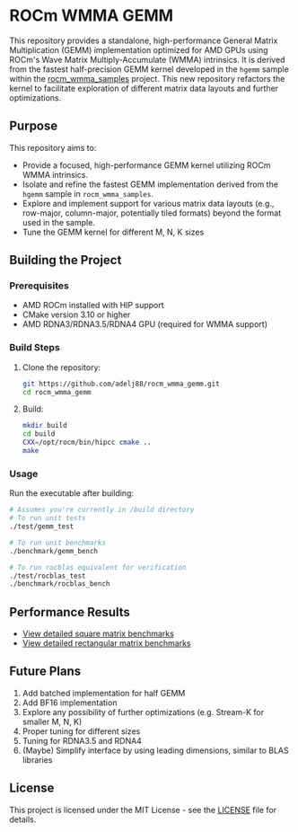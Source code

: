 # ROCm WMMA GEMM

This repository provides a standalone, high-performance General Matrix Multiplication (GEMM) implementation optimized for AMD GPUs using ROCm's Wave Matrix Multiply-Accumulate (WMMA) intrinsics. It is derived from the fastest half-precision GEMM kernel developed in the `hgemm` sample within the [rocm_wmma_samples](https://github.com/adelj88/rocm_wmma_samples/tree/main/hgemm) project. This new repository refactors the kernel to facilitate exploration of different matrix data layouts and further optimizations.

## Purpose
This repository aims to:
- Provide a focused, high-performance GEMM kernel utilizing ROCm WMMA intrinsics.
- Isolate and refine the fastest GEMM implementation derived from the `hgemm` sample in `rocm_wmma_samples`.
- Explore and implement support for various matrix data layouts (e.g., row-major, column-major, potentially tiled formats) beyond the format used in the sample.
- Tune the GEMM kernel for different M, N, K sizes

## Building the Project

### Prerequisites
- AMD ROCm installed with HIP support
- CMake version 3.10 or higher
- AMD RDNA3/RDNA3.5/RDNA4 GPU (required for WMMA support)

### Build Steps
1. Clone the repository:
   ```bash
   git https://github.com/adelj88/rocm_wmma_gemm.git
   cd rocm_wmma_gemm
   ```
2. Build:
   ```bash
   mkdir build
   cd build
   CXX=/opt/rocm/bin/hipcc cmake ..
   make
   ```

### Usage
Run the executable after building:
```bash
# Assumes you're currently in /build directory
# To run unit tests
./test/gemm_test

# To run unit benchmarks
./benchmark/gemm_bench

# To run rocblas equivalent for verification
./test/rocblas_test
./benchmark/rocblas_bench
```

## Performance Results
- [View detailed square matrix benchmarks](docs/square.md)
- [View detailed rectangular matrix benchmarks](docs/rectangle.md)

## Future Plans
1. Add batched implementation for half GEMM
2. Add BF16 implementation
3. Explore any possibility of further optimizations (e.g. Stream-K for smaller M, N, K)
4. Proper tuning for different sizes
5. Tuning for RDNA3.5 and RDNA4
6. (Maybe) Simplify interface by using leading dimensions, similar to BLAS libraries

## License

This project is licensed under the MIT License - see the [LICENSE](LICENSE) file for details.
